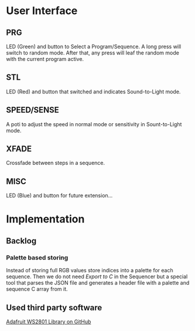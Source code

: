 
# User Interface

## PRG
LED (Green) and button to Select a Program/Sequence.
A long press will switch to random mode. After that,
any press will leaf the random mode with the current
program active.

## STL
LED (Red) and button that switched and indicates Sound-to-Light mode.

## SPEED/SENSE
A poti to adjust the speed in normal mode or sensitivity in Sount-to-Light mode.

## XFADE
Crossfade between steps in a sequence.

## MISC
LED (Blue) and button for future extension...

# Implementation

## Backlog

### Palette based storing
Instead of storing full RGB values store indices into a palette for each sequence.
Then we do not need _Export to C_ in the Sequencer but a special tool that parses
the JSON file and generates a header file with a palette and sequence C array from it.

## Used third party software

[Adafruit WS2801 Library on GitHub](https://github.com/adafruit/Adafruit-WS2801-Library)

